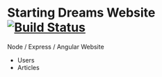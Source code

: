 Starting Dreams Website [![Build Status](https://travis-ci.org/StartingDreams/starting-dreams.svg?branch=master)](https://travis-ci.org/StartingDreams/starting-dreams)
===

Node / Express / Angular Website

  * Users
  * Articles
  